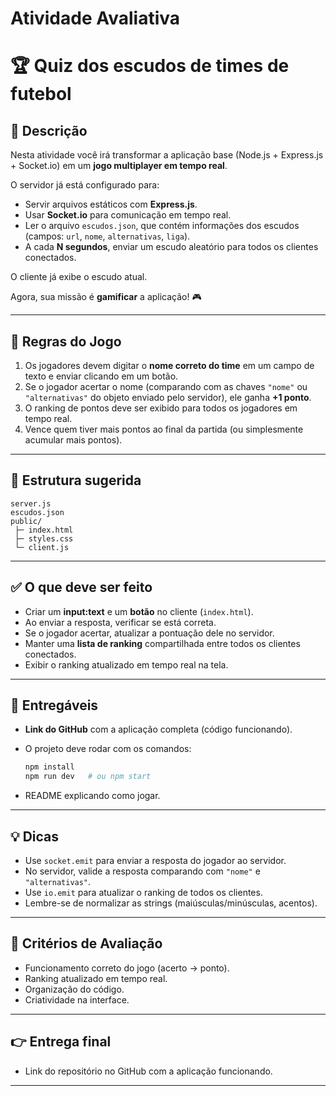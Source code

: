 # Atividade Avaliativa
# 🏆 Quiz dos escudos de times de futebol

## 📌 Descrição

Nesta atividade você irá transformar a aplicação base (Node.js + Express.js + Socket.io) em um **jogo multiplayer em tempo real**.

O servidor já está configurado para:

* Servir arquivos estáticos com **Express.js**.
* Usar **Socket.io** para comunicação em tempo real.
* Ler o arquivo `escudos.json`, que contém informações dos escudos (campos: `url`, `nome`, `alternativas`, `liga`).
* A cada **N segundos**, enviar um escudo aleatório para todos os clientes conectados.

O cliente já exibe o escudo atual.

Agora, sua missão é **gamificar** a aplicação! 🎮

---

## 🎯 Regras do Jogo

1. Os jogadores devem digitar o **nome correto do time** em um campo de texto e enviar clicando em um botão.
2. Se o jogador acertar o nome (comparando com as chaves `"nome"` ou `"alternativas"` do objeto enviado pelo servidor), ele ganha **+1 ponto**.
3. O ranking de pontos deve ser exibido para todos os jogadores em tempo real.
4. Vence quem tiver mais pontos ao final da partida (ou simplesmente acumular mais pontos).

---

## 📂 Estrutura sugerida

```
server.js
escudos.json
public/
 ├─ index.html
 ├─ styles.css
 └─ client.js
```

---

## ✅ O que deve ser feito

* Criar um **input\:text** e um **botão** no cliente (`index.html`).
* Ao enviar a resposta, verificar se está correta.
* Se o jogador acertar, atualizar a pontuação dele no servidor.
* Manter uma **lista de ranking** compartilhada entre todos os clientes conectados.
* Exibir o ranking atualizado em tempo real na tela.

---

## 🚀 Entregáveis

* **Link do GitHub** com a aplicação completa (código funcionando).
* O projeto deve rodar com os comandos:

  ```bash
  npm install
  npm run dev   # ou npm start
  ```
* README explicando como jogar.

---

## 💡 Dicas

* Use `socket.emit` para enviar a resposta do jogador ao servidor.
* No servidor, valide a resposta comparando com `"nome"` e `"alternativas"`.
* Use `io.emit` para atualizar o ranking de todos os clientes.
* Lembre-se de normalizar as strings (maiúsculas/minúsculas, acentos).

---

## 📝 Critérios de Avaliação

* Funcionamento correto do jogo (acerto → ponto).
* Ranking atualizado em tempo real.
* Organização do código.
* Criatividade na interface.

---

## 👉 Entrega final

* Link do repositório no GitHub com a aplicação funcionando.

---